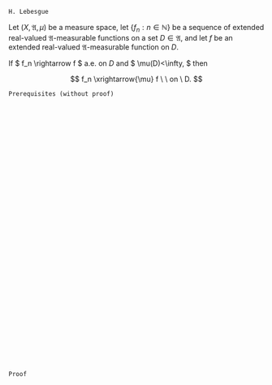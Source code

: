 ```
H. Lebesgue
```
Let $(X, \mathfrak{A}, \mu)$ be a measure space,
let $\{f_n: n \in \mathbb{N}\}$ be a sequence of extended real-valued $\mathfrak{A}$-measurable functions on a set $D\in\mathfrak{A}$, and let $f$ be an extended real-valued $\mathfrak{A}$-measurable function on $D$.

If 
$
f_n \rightarrow f
$
a.e. on $D$
and 
$
\mu(D)<\infty,
$
then
 
$$
f_n \xrightarrow{\mu} f \ \ on \ D.
$$


```
Prerequisites (without proof)
```

<br>
<br>
<br>
<br>
<br>
<br>
<br>
<br>
<br>
<br>
<br>
<br>
<br>
<br>
<br>
<br>
<br>
<br>
<br>
<br>
<br>
<br>
<br>
<br>
<br>
<br>
<br>
<br>
<br>
<br>


```
Proof
```
